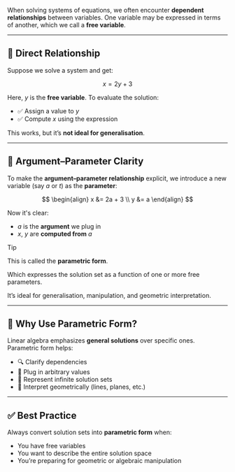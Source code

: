 When solving systems of equations, we often encounter **dependent relationships** between variables. One variable may be expressed in terms of another, which we call a **free variable**.

---

## 🔁 Direct Relationship

Suppose we solve a system and get:

$$
x = 2y + 3
$$

Here, $y$ is the **free variable**. To evaluate the solution:

- ✅ Assign a value to $y$
- ✅ Compute $x$ using the expression

This works, but it’s **not ideal for generalisation**.

---

## 🎯 Argument–Parameter Clarity

To make the **argument–parameter relationship** explicit, we introduce a new variable (say $a$ or $t$) as the **parameter**:

$$
\begin{align}
x &= 2a + 3 \\
y &= a
\end{align}
$$

Now it's clear:
- $a$ is the **argument** we plug in
- $x$, $y$ are **computed from** $a$

> [!tip]  
> This is called the **parametric form**.
> 
> Which expresses the solution set as a function of one or more free parameters.  
> 
> It’s ideal for generalisation, manipulation, and geometric interpretation.

---

## 🧠 Why Use Parametric Form?

Linear algebra emphasizes **general solutions** over specific ones. Parametric form helps:

- 🔍 Clarify dependencies
- 🔄 Plug in arbitrary values
- 🧩 Represent infinite solution sets
- 📐 Interpret geometrically (lines, planes, etc.)

---

## ✅ Best Practice

Always convert solution sets into **parametric form** when:

- You have free variables
- You want to describe the entire solution space
- You’re preparing for geometric or algebraic manipulation
